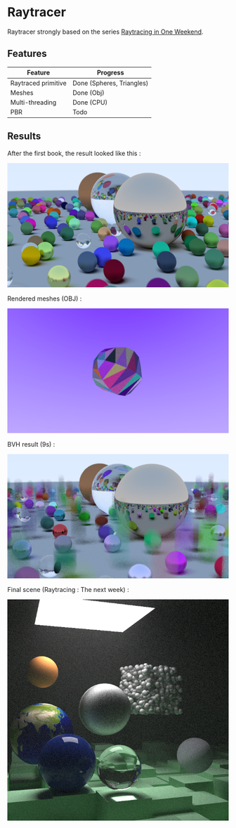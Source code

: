 # Raytracer

 Raytracer strongly based on the series 
 [Raytracing in One Weekend](https://raytracing.github.io/books/RayTracingInOneWeekend.html).

## Features 

| Feature                          | Progress                  |
|----------------------------------|---------------------------|
| Raytraced primitive              | Done (Spheres, Triangles) |
| Meshes                           | Done (Obj)                |
| Multi-threading                  | Done (CPU)                |
| PBR                              | Todo                      |

## Results

After the first book, the result looked like this :

![](outputs/w-e1stResult.png)

Rendered meshes (OBJ) :

![](outputs/meshLoader.png)

BVH result (9s) :

![](outputs/BVHResult.png)

Final scene (Raytracing : The next week) :

![](outputs/FinalScene.png)
